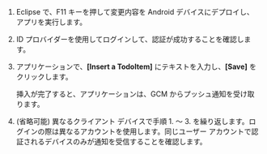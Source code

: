 ﻿
1. Eclipse で、F11 キーを押して変更内容を Android デバイスにデプロイし、アプリを実行します。

2. ID プロバイダーを使用してログインして、認証が成功することを確認します。 

3. アプリケーションで、**[Insert a TodoItem]** にテキストを入力し、**[Save]** をクリックします。

   	挿入が完了すると、アプリケーションは、GCM からプッシュ通知を受け取ります。

4. (省略可能) 異なるクライアント デバイスで手順 1. ～ 3. を繰り返します。ログインの際は異なるアカウントを使用します。同じユーザー アカウントで認証されるデバイスのみが通知を受信することを確認します。 
